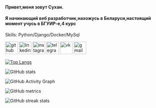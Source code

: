 #### Привет,меня зовут Сухан.
#### Я начинающий веб разработчик,нахожусь в Беларуси,настоящий момент учусь в БГУИР-е,4 курс

Skills: Python/Django/Docker/MySql



[<img src='https://cdn.jsdelivr.net/npm/simple-icons@3.0.1/icons/github.svg' alt='github' height='40'>](https://github.com/Suhan9)  [<img src='https://cdn.jsdelivr.net/npm/simple-icons@3.0.1/icons/linkedin.svg' alt='linkedin' height='40'>](https://www.linkedin.com/in/https://www.linkedin.com/in/suhan-gadamov-3601b8231//)  [<img src='https://cdn.jsdelivr.net/npm/simple-icons@3.0.1/icons/instagram.svg' alt='instagram' height='40'>](https://www.instagram.com/gadamovv9/)  [<img src='https://cdn.jsdelivr.net/npm/simple-icons@3.0.1/icons/telegram.svg' alt='telegram' height='40'>](@cringemaker666)  [<img src='https://cdn.jsdelivr.net/npm/simple-icons@3.0.1/icons/vk.svg' alt='vk' height='40'>](https://vk.com/cyaidiot)  [<img src='https://cdn.jsdelivr.net/npm/simple-icons@3.0.1/icons/gmail.svg' alt='gmail' height='40'>](gadamowsuhan@gmail.com)  

[![Top Langs](https://github-readme-stats.vercel.app/api/top-langs/?username=Suhan9)](https://github.com/anuraghazra/github-readme-stats)

![GitHub stats](https://github-readme-stats.vercel.app/api?username=Suhan9&show_icons=true)  

![GitHub Activity Graph](https://activity-graph.herokuapp.com/graph?username=Suhan9)  

![GitHub metrics](https://metrics.lecoq.io/Suhan9)  

![GitHub streak stats](https://streak-stats.demolab.com/?user=Suhan9)  


